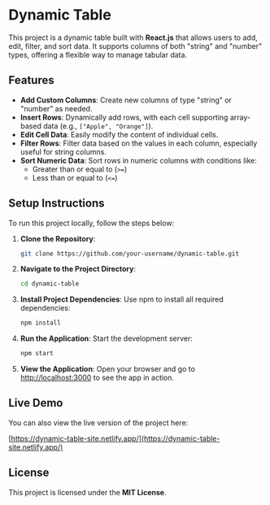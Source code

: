 # Dynamic Table

This project is a dynamic table built with **React.js** that allows users to add, edit, filter, and sort data. It supports columns of both "string" and "number" types, offering a flexible way to manage tabular data.

## Features

- **Add Custom Columns**: Create new columns of type "string" or "number" as needed.
- **Insert Rows**: Dynamically add rows, with each cell supporting array-based data (e.g., `["Apple", "Orange"]`).
- **Edit Cell Data**: Easily modify the content of individual cells.
- **Filter Rows**: Filter data based on the values in each column, especially useful for string columns.
- **Sort Numeric Data**: Sort rows in numeric columns with conditions like:
  - Greater than or equal to (`>=`)
  - Less than or equal to (`<=`)

## Setup Instructions

To run this project locally, follow the steps below:

1. **Clone the Repository**:
    ```bash
    git clone https://github.com/your-username/dynamic-table.git
    ```

2. **Navigate to the Project Directory**:
    ```bash
    cd dynamic-table
    ```

3. **Install Project Dependencies**:
    Use npm to install all required dependencies:
    ```bash
    npm install
    ```

4. **Run the Application**:
    Start the development server:
    ```bash
    npm start
    ```

5. **View the Application**:
    Open your browser and go to [http://localhost:3000](http://localhost:3000) to see the app in action.

## Live Demo

You can also view the live version of the project here:

[https://dynamic-table-site.netlify.app/](https://dynamic-table-site.netlify.app/)

## License

This project is licensed under the **MIT License**.
